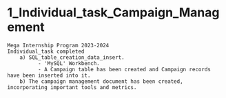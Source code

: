 # 1_Individual_task_Campaign_Management
    Mega Internship Program 2023-2024
    Individual_task completed 
    	a) SQL_table_creation_data_insert.
    		  - 'MySQL' Workbench.
    		  - A Campaign table has been created and Campaign records have been inserted into it.
    	b) The campaign management document has been created, incorporating important tools and metrics.
